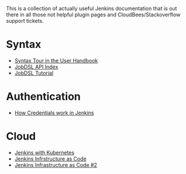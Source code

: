 This is a collection of actually useful Jenkins documentation that is out there in all 
those not helpful plugin pages and CloudBees/Stackoverflow support tickets.

# Syntax

- [Syntax Tour in the User Handbook](https://jenkins.io/doc/pipeline/tour/environment/)
- [JobDSL API Index](https://jenkinsci.github.io/job-dsl-plugin/#path/pipelineJob-parameters)
- [JobDSL Tutorial](https://github.com/jenkinsci/job-dsl-plugin/wiki/Tutorial---Using-the-Jenkins-Job-DSL)

# Authentication

- [How Credentials work in Jenkins](https://github.com/jenkinsci/credentials-plugin/blob/master/docs/user.adoc)

# Cloud

- [Jenkins with Kubernetes](https://github.com/jenkinsci/kubernetes-plugin)
- [Jenkins Infrstructure as Code](https://fishi.devtail.io/weblog/2019/01/06/jenkins-as-code-part-1/)
- [Jenkins Infrastructure as Code #2](https://www.reddit.com/r/devops/comments/886xj8/is_it_possible_to_configure_jenkins_without_ever/)
